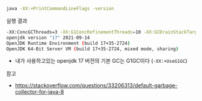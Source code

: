 
```bash
java -XX:+PrintCommandLineFlags -version
```

실행 결과
```bash
-XX:ConcGCThreads=3 -XX:G1ConcRefinementThreads=10 -XX:GCDrainStackTargetSize=64 -XX:InitialHeapSize=536870912 -XX:MarkStackSize=4194304 -XX:MaxHeapSize=8589934592 -XX:MinHeapSize=6815736 -XX:+PrintCommandLineFlags -XX:ReservedCodeCacheSize=251658240 -XX:+SegmentedCodeCache -XX:+UseCompressedClassPointers -XX:+UseCompressedOops -XX:+UseG1GC
openjdk version "17" 2021-09-14
OpenJDK Runtime Environment (build 17+35-2724)
OpenJDK 64-Bit Server VM (build 17+35-2724, mixed mode, sharing)
```
- 내가 사용하고있는 openjdk 17 버전의 기본 GC는 G1GC이다 (`-XX:+UseG1GC`)

참고
- https://stackoverflow.com/questions/33206313/default-garbage-collector-for-java-8
